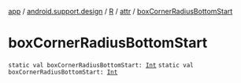 [app](../../../index.md) / [android.support.design](../../index.md) / [R](../index.md) / [attr](index.md) / [boxCornerRadiusBottomStart](./box-corner-radius-bottom-start.md)

# boxCornerRadiusBottomStart

`static val boxCornerRadiusBottomStart: `[`Int`](https://kotlinlang.org/api/latest/jvm/stdlib/kotlin/-int/index.html)
`static val boxCornerRadiusBottomStart: `[`Int`](https://kotlinlang.org/api/latest/jvm/stdlib/kotlin/-int/index.html)